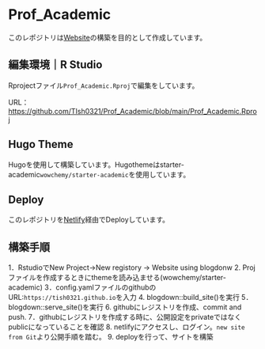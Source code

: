 # Prof_Academic

このレポジトリは[Website](https://jovial-blackwell-11ad0a.netlify.app/)の構築を目的として作成しています。

## 編集環境｜R Studio 
Rprojectファイル`Prof_Academic.Rproj`で編集をしています。

URL：https://github.com/TIsh0321/Prof_Academic/blob/main/Prof_Academic.Rproj

## Hugo Theme

Hugoを使用して構築しています。Hugothemeはstarter-academic`wowchemy/starter-academic`を使用しています。

## Deploy
このレポジトリを[Netlify](https://app.netlify.com/teams/tish0321/overview)経由でDeployしています。

## 構築手順

1．RstudioでNew Project->New registory -> Website using blogdonw
2. Projファイルを作成するときにthemeを読み込ませる(wowchemy/starter-academic)
3．config.yamlファイルのgithubのURL:`https://tish0321.github.io`を入力
4. blogdown::build_site()を実行
5．blogdown::serve_site()を実行
6. githubにレジストリを作成、commit and push.
7．githubにレジストリを作成する時に、公開設定をprivateではなくpublicになっていることを確認
8. netlifyにアクセスし、ログイン。`new site from Git`より公開手順を踏む。
9. deployを行って、サイトを構築


